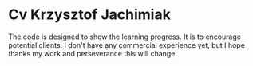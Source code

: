 # Cv Krzysztof Jachimiak

The code is designed to show the learning progress. It is to encourage potential clients. I don't have any commercial experience yet, but I hope thanks
 my work and perseverance this will change.

